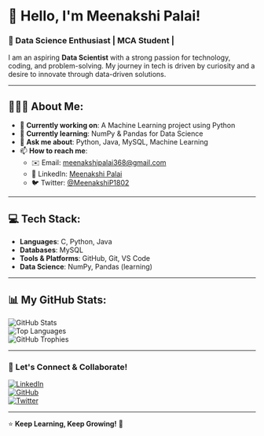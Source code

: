 # 👋 Hello, I'm Meenakshi Palai!
### 🚀 Data Science Enthusiast | MCA Student | 

I am an aspiring **Data Scientist** with a strong passion for technology, coding, and problem-solving. My journey in tech is driven by curiosity and a desire to innovate through data-driven solutions.

---

## 👨🏻‍💻 About Me:
- 🔭 **Currently working on**: A Machine Learning project using Python  
- 🌱 **Currently learning**: NumPy & Pandas for Data Science  
- 💬 **Ask me about**: Python, Java, MySQL, Machine Learning  
- 📫 **How to reach me**:  
  - ✉️ Email: [meenakshipalai368@gmail.com](mailto:meenakshipalai368@gmail.com)  
  - 🔗 LinkedIn: [Meenakshi Palai](https://linkedin.com/in/meenakshi-palai-1014062b5)  
  - 🐦 Twitter: [@MeenakshiP1802](https://twitter.com/MeenakshiP1802)  

---

## 💻 Tech Stack:
- **Languages**: C, Python, Java  
- **Databases**: MySQL  
- **Tools & Platforms**: GitHub, Git, VS Code  
- **Data Science**: NumPy, Pandas (learning)  

---

## 📊 My GitHub Stats:
![GitHub Stats](https://github-readme-stats.vercel.app/api?username=Meenakshi-1802&show_icons=true&theme=radical)  
![Top Languages](https://github-readme-stats.vercel.app/api/top-langs/?username=Meenakshi-1802&layout=compact)  
![GitHub Trophies](https://github-profile-trophy.vercel.app/?username=Meenakshi-1802&theme=dracula)  

---

### 🔗 **Let's Connect & Collaborate!**
[![LinkedIn](https://img.shields.io/badge/LinkedIn-Profile-blue)](https://linkedin.com/in/meenakshi-palai-1014062b5)  
[![GitHub](https://img.shields.io/badge/GitHub-Profile-black)](https://github.com/Meenakshi-1802)  
[![Twitter](https://img.shields.io/badge/Twitter-Profile-blue)](https://twitter.com/MeenakshiP1802)  

---

⭐ **Keep Learning, Keep Growing!** 🚀  
